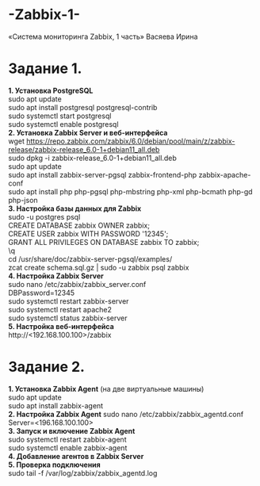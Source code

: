 # -Zabbix-1-
«Система мониторинга Zabbix, 1 часть» Васяева Ирина
# Задание 1.
**1. Установка PostgreSQL** <br/>
   sudo apt update <br/>
   sudo apt install postgresql postgresql-contrib <br/>
   sudo systemctl start postgresql <br/>
   sudo systemctl enable postgresql <br/>
**2. Установка Zabbix Server и веб-интерфейса** <br/>
   wget https://repo.zabbix.com/zabbix/6.0/debian/pool/main/z/zabbix-release/zabbix-release_6.0-1+debian11_all.deb <br/>
   sudo dpkg -i zabbix-release_6.0-1+debian11_all.deb <br/>
   sudo apt update <br/>
   sudo apt install zabbix-server-pgsql zabbix-frontend-php zabbix-apache-conf <br/>
   sudo apt install php php-pgsql php-mbstring php-xml php-bcmath php-gd php-json <br/>
**3. Настройка базы данных для Zabbix** <br/>
   sudo -u postgres psql <br/>
   CREATE DATABASE zabbix OWNER zabbix; <br/>
   CREATE USER zabbix WITH PASSWORD '12345'; <br/>
   GRANT ALL PRIVILEGES ON DATABASE zabbix TO zabbix; <br/>
   \q <br/>
   cd /usr/share/doc/zabbix-server-pgsql/examples/ <br/>
   zcat create schema.sql.gz | sudo -u zabbix psql zabbix <br/>
**4. Настройка Zabbix Server** <br/>
   sudo nano /etc/zabbix/zabbix_server.conf <br/>
   DBPassword=12345 <br/>
   sudo systemctl restart zabbix-server <br/>
   sudo systemctl restart apache2 <br/>
   sudo systemctl status zabbix-server <br/>
**5. Настройка веб-интерфейса** <br/>
   http://<192.168.100.100>/zabbix <br/>
# Задание 2.
**1. Установка Zabbix Agent** (на две виртуальные машины) <br/>
   sudo apt update <br/>
   sudo apt install zabbix-agent <br/>
**2. Настройка Zabbix Agent**
   sudo nano /etc/zabbix/zabbix_agentd.conf <br/>
   Server=<196.168.100.100> <br/>
**3. Запуск и включение Zabbix Agent** <br/>
   sudo systemctl restart zabbix-agent <br/>
   sudo systemctl enable zabbix-agent <br/>
**4. Добавление агентов в Zabbix Server** <br/>
**5. Проверка подключения** <br/>
   sudo tail -f /var/log/zabbix/zabbix_agentd.log <br/>
